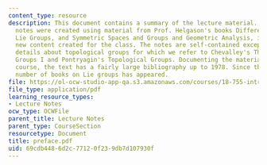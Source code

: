 ```yaml
---
content_type: resource
description: This document contains a summary of the lecture material. These lecture
  notes were created using material from Prof. Helgason's books Differential Geometry,
  Lie Groups, and Symmetric Spaces and Groups and Geometric Analysis, intermixed with
  new content created for the class. The notes are self-contained except for some
  details about topological groups for which we refer to Chevalley's Theory of Lie
  Groups I and Pontryagin's Topological Groups. Documenting the material from the
  course, the text has a fairly large bibliography up to 1978. Since then, a huge
  number of books on Lie groups has appeared.
file: https://ol-ocw-studio-app-qa.s3.amazonaws.com/courses/18-755-introduction-to-lie-groups-fall-2004/69cdb4486d2c77120f239db7d107930f_preface.pdf
file_type: application/pdf
learning_resource_types:
- Lecture Notes
ocw_type: OCWFile
parent_title: Lecture Notes
parent_type: CourseSection
resourcetype: Document
title: preface.pdf
uid: 69cdb448-6d2c-7712-0f23-9db7d107930f
---
```

